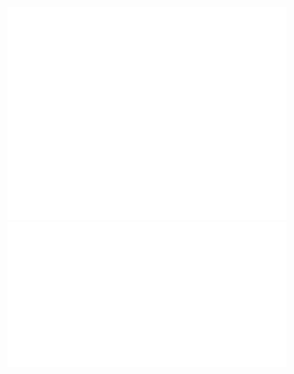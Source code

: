 <img src="/github-metrics.svg" alt="Metrics" >
<img src="/metrics.plugin.isocalendar.svg" alt="Calender" >
